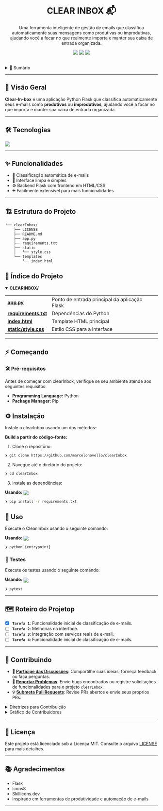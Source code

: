 <div align="center" style="position: relative;">
   <h1 align="center">CLEAR INBOX 📬</h1>
  <p align="center">
     Uma ferramenta inteligente de gestão de emails que classifica automaticamente suas mensagens como produtivas ou improdutivas, ajudando você a focar no que realmente importa e manter sua caixa de entrada organizada.
  </p>

  <!-- Botões interativos -->
  <p align="center">
    <a href="https://github.com/marcelonovello/clearInbox/network/members" style="text-decoration:none;">
      <img src="https://img.shields.io/badge/👥%20Contribuidores-555555?style=for-the-badge&logo=github" />
    </a>
    <a href="https://github.com/marcelonovello/clearInbox/issues" style="text-decoration:none;">
      <img src="https://img.shields.io/badge/🐛%20Issues-4caf50?style=for-the-badge&logo=github" />
    </a>
    <a href="https://github.com/marcelonovello/clearInbox/blob/main/LICENSE" style="text-decoration:none;">
      <img src="https://img.shields.io/badge/📄%20Licença-4caf50?style=for-the-badge&logo=github" />
    </a>
  </p>

<br clear="right"> 
</div>

<details><summary>📑 Sumário</summary>

- [ Visão Geral](#-overview)
- [ Tecnologias](#-tecnologias)
- [ Funcionalidades](#-features)
- [ Estrutura do Projeto](#-project-structure)
  - [ Índice do Projeto](#-project-index)
- [ Começando](#-getting-started)
  - [ Pré-requisitos](#-prerequisites)
  - [ Instalação](#-installation)
  - [ Uso](#-usage)
  - [ Testes](#-testing)
- [ Roteiro do Projeto](#-project-roadmap)
- [ Contribuindo](#-contributing)
- [ Licença](#-license)
- [ Agradecimentos](#-acknowledgments)

</details>

---

## 🔎 Visão Geral

**Clear-In-box** é uma aplicação Python Flask que classifica automaticamente seus e-mails como **produtivos** ou **improdutivos**, ajudando você a focar no que importa e manter sua caixa de entrada organizada.</code>

---

## 🛠 Tecnologias
<p>
  <img src="https://skillicons.dev/icons?i=python,html,css" />
</p></div>

---

## ✨ Funcionalidades

- 📧 Classificação automática de e-mails<br>
- 🎨 Interface limpa e simples<br>
- ⚙️ Backend Flask com frontend em HTML/CSS<br>
- ➕ Facilmente extensível para mais funcionalidades<br>


---

## 🏗 Estrutura do Projeto

```sh
└── clearInbox/
    ├── LICENSE
    ├── README.md
    ├── app.py
    ├── requirements.txt
    ├── static
    │   └── style.css
    └── templates
        └── index.html
```


## 📂 Índice do Projeto
<details open> <summary><b>CLEARINBOX/</b></summary> <table> <tr> <td><b>
<a href='https://github.com/marcelonovello/clearInbox/blob/master/app.py'>app.py</a></b></td> <td>Ponto de entrada principal da aplicação Flask</td> </tr> <tr> <td><b>
  <a href='https://github.com/marcelonovello/clearInbox/blob/master/requirements.txt'>requirements.txt</a></b></td> <td>Dependências do Python</td> </tr> <tr> <td><b>
    <a href='https://github.com/marcelonovello/clearInbox/blob/master/templates/index.html'>index.html</a></b></td> <td>Template HTML principal</td> </tr> <tr> <td><b>
      <a href='https://github.com/marcelonovello/clearInbox/blob/master/static/style.css'>static/style.css</b></td> <td>Estilo CSS para a interface</td> </tr> </table> </details>

---
## ⚡ Começando

### 🛠 Pré-requisitos

Antes de começar com clearInbox, verifique se seu ambiente atende aos seguintes requisitos:

- **Programming Language:** Python
- **Package Manager:** Pip

## ⚙️ Instalação

Instale o clearInbox usando um dos métodos::

**Build a partir do código-fonte:**

1. Clone o repositório:
```sh
❯ git clone https://github.com/marcelonovello/clearInbox
```

2. Navegue até o diretório do projeto:
```sh
❯ cd clearInbox
```

3. Instale as dependências:

**Usando:** [<img align="center" src="https://img.shields.io/badge/Pip-3776AB.svg?style={badge_style}&logo=pypi&logoColor=white" />](https://pypi.org/project/pip/)

```sh
❯ pip install -r requirements.txt
```


## 🚀 Uso
Execute o CleanInbox usando o seguinte comando:<br>

**Usando:** [<img align="center" src="https://img.shields.io/badge/Pip-3776AB.svg?style={badge_style}&logo=pypi&logoColor=white" />](https://pypi.org/project/pip/)

```sh
❯ python {entrypoint}
```


### 🧪 Testes
Execute os testes usando o seguinte comando:<br>

**Usando:** [<img align="center" src="https://img.shields.io/badge/Pip-3776AB.svg?style={badge_style}&logo=pypi&logoColor=white" />](https://pypi.org/project/pip/)

```sh
❯ pytest
```


---
##  🗺 Roteiro do Projetop

- [X] **`Tarefa 1`**: Funcionalidade inicial de classificação de e-mails.
- [ ] **`Tarefa 2`**: Melhorias na interface.
- [ ] **`Tarefa 3`**: Integração com serviços reais de e-mail.
- [ ] **`Tarefa 4`**: Funcionalidade inicial de classificação de e-mails.

---

## 👥 Contribuindo

- **💬 [Participe das Discussões](https://github.com/marcelonovello/clearInbox/discussions)**: Compartilhe suas ideias, forneça feedback ou faça perguntas.
- **🐛 [Reportar Problemas](https://github.com/marcelonovello/clearInbox/issues)**: Envie bugs encontrados ou registre solicitações de funcionalidades para o projeto `clearInbox`.
- **💡 [Submeta Pull Requests](https://github.com/marcelonovello/clearInbox/blob/main/CONTRIBUTING.md)**: Revise PRs abertos e envie seus próprios PRs.

<details closed>
<summary>Diretrizes para Contribuição</summary>

1. **Fork do Repositório**: Comece fazendo um fork do repositório para sua conta no GitHub.
2. **Clone Localmente**: Clone o repositório forked para sua máquina usando um cliente git.
   ```sh
   git clone https://github.com/marcelonovello/clearInbox
   ```
3. **Crie uma Nova Branch**: Sempre trabalhe em uma nova branch, dando um nome descritivo.
   ```sh
   git checkout -b new-feature-x
   ```
4. **Faça Suas Alterações**: Desenvolva e teste suas alterações localmente.
5. **Commit das Alterações**: Faça commit com uma mensagem clara descrevendo suas atualizações.
   ```sh
   git commit -m 'Implemented new feature x.'
   ```
6. **Push para o github**: Envie as alterações para seu repositório forked.
   ```sh
   git push origin new-feature-x
   ```
7. **Submeta um Pull Request**: Crie um PR contra o repositório original. Descreva claramente as mudanças e suas motivações.
8. **Revisão**: Uma vez que o PR seja revisado e aprovado, ele será mergeado na branch principal. Parabéns pela contribuição!
</details>

<details closed>
<summary>Gráfico de Contribuidores</summary>
<br>
<p align="left">
   <a href="https://github.com{/marcelonovello/clearInbox/}graphs/contributors">
      <img src="https://contrib.rocks/image?repo=marcelonovello/clearInbox">
   </a>
</p>
</details>

---

## 📄 Licença

Este projeto está licenciado sob a Licença MIT. Consulte o arquivo [LICENSE](LICENSE) para mais detalhes.


---

## 📚 Agradecimentos

- Flask
- Icons8
- Skillicons.dev
- Inspirado em ferramentas de produtividade e automação de e-mails

---
